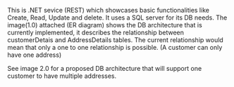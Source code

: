 This is .NET sevice (REST) which showcases basic functionalities like Create, Read, Update and delete. 
It uses a SQL server for its DB needs.
The image(1.0) attached (ER diagram) shows the DB architecture that is currently implemented, it describes the relationship between customerDetais and AddressDetails tables.
The current relationship would mean that only a one to one relationship is possible. (A customer can only have one address)

See image 2.0 for a proposed DB architecture that will support one customer to have multiple addresses.
